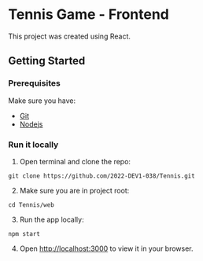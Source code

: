 # Tennis Game - Frontend
This project was created using React.

## Getting Started
### Prerequisites
Make sure you have:
- [Git](https://git-scm.com/)
- [Nodejs](https://nodejs.org/)

### Run it locally
1. Open terminal and clone the repo:
```shell
git clone https://github.com/2022-DEV1-038/Tennis.git
```
2. Make sure you are in project root:
```shell
cd Tennis/web
```
3. Run the app locally:
```
npm start
```
4. Open [http://localhost:3000](http://localhost:3000) to view it in your browser.